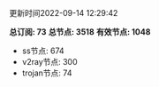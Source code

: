 更新时间2022-09-14 12:29:42

**总订阅: 73**
**总节点: 3518**
**有效节点: 1048**
- ss节点: 674
- v2ray节点: 300
- trojan节点: 74
